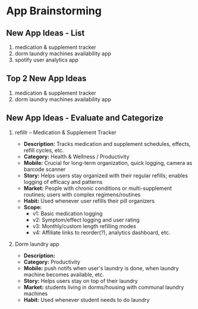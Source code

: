 # App Brainstorming

## New App Ideas - List
1. medication & supplement tracker
2. dorm laundry machines availability app
3. spotify user analytics app

## Top 2 New App Ideas
1. medication & supplement tracker
2. dorm laundry machines availability app

## New App Ideas - Evaluate and Categorize

1. refillr – Medication & Supplement Tracker  
   - **Description:** Tracks medication and supplement schedules, effects, refill cycles, etc.
   - **Category:** Health & Wellness / Productivity  
   - **Mobile:** Crucial for long-term organization, quick logging, camera as barcode scanner
   - **Story:** Helps users stay organized with their regular refills; enables logging of efficacy and patterns  
   - **Market:** People with chronic conditions or multi-supplement routines; users with complex regimens/routines  
   - **Habit:** Used whenever user refills their pill organizers
   - **Scope:**  
     - v1: Basic medication logging  
     - v2: Symptom/effect logging and user rating  
     - v3: Monthly/custom length refilling modes
     - v4: Affiliate links to reorder(?), analytics dashboard, etc.

2. Dorm laundry app
   - **Description:** 
   - **Category:** Productivity
   - **Mobile:** push notifs when user's laundry is done, when laundry machine becomes available, etc.
   - **Story:** Helps users stay on top of their laundry
   - **Market:** students living in dorms/housing with communal laundry machines
   - **Habit:** Used whenever student needs to do laundry
